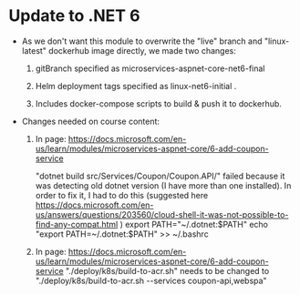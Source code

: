 # Update to .NET 6 


- As we don't want this module to overwrite the "live" branch and "linux-latest" dockerhub image directly, we made two changes:
    
    1. gitBranch specified as microservices-aspnet-core-net6-final

    2. Helm deployment tags specified as linux-net6-initial . 
    
    3. Includes docker-compose scripts to build & push it to dockerhub.


- Changes needed on course content:

    1. In page: https://docs.microsoft.com/en-us/learn/modules/microservices-aspnet-core/6-add-coupon-service

        "dotnet build src/Services/Coupon/Coupon.API/" failed because it was detecting old dotnet version (I have more than one installed). 
        In order to fix it, I had to do this (suggested here https://docs.microsoft.com/en-us/answers/questions/203560/cloud-shell-it-was-not-possible-to-find-any-compat.html  )
            export PATH="~/.dotnet:$PATH"
            echo "export PATH=~/.dotnet:\$PATH" >> ~/.bashrc
            
    2. In page: https://docs.microsoft.com/en-us/learn/modules/microservices-aspnet-core/6-add-coupon-service
        "./deploy/k8s/build-to-acr.sh" needs to be changed to "./deploy/k8s/build-to-acr.sh --services coupon-api,webspa"